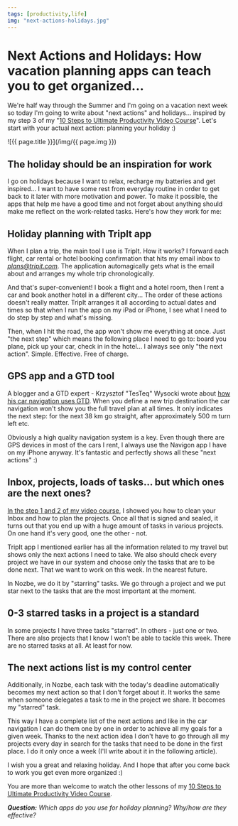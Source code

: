 ```yaml
---
tags: [productivity,life]
img: "next-actions-holidays.jpg"
---
```


# Next Actions and Holidays: How vacation planning apps can teach you to get organized...

We're half way through the Summer and I'm going on a vacation next week so today I'm going to write about "next actions" and holidays... inspired by my step 3 of my "[10 Steps to Ultimate Productivity Video Course][course]". Let's start with your actual next action: planning your holiday :)

<!--More-->

![{{ page.title }}](/img/{{ page.img }})

## The holiday should be an inspiration for work

I go on holidays because I want to relax, recharge my batteries and get inspired... I want to have some rest from everyday routine in order to get back to it later with more motivation and power. To make it possible, the apps that help me have a good time and not forget about anything should make me reflect on the work-related tasks. Here's how they work for me:



## Holiday planning with TripIt app

When I plan a trip, the main tool I use is TripIt. How it works? I forward each flight, car rental or hotel booking confirmation that hits my email inbox to *plans@tripit.com*. The application automagically gets what is the email about and arranges my whole trip chronologically. 

And that's super-convenient! I book a flight and a hotel room, then I rent a car and book another hotel in a different city... The order of these actions doesn't really matter. TripIt arranges it all according to actual dates and times so that when I run the app on my iPad or iPhone, I see what I need to do step by step and what's missing.

Then, when I hit the road, the app won't show me everything at once. Just "the next step" which means the following place I need to go to: board you plane, pick up your car, check in in the hotel... I always see only "the next action". Simple. Effective. Free of charge.

## GPS app and a GTD tool

A blogger and a GTD expert - Krzysztof "TesTeq" Wysocki wrote about [how his car navigation uses GTD][tes]. When you define a new trip destination the car navigation won't show you the full travel plan at all times. It only indicates the next step: for the next 38 km go straight, after approximately 500 m turn left etc.

Obviously a high quality navigation system is a key. Even though there are GPS devices in most of the cars I rent, I always use the Navigon app I have on my iPhone anyway. It's fantastic and perfectly shows all these "next actions" :)

## Inbox, projects, loads of tasks... but which ones are the next ones?

[In the step 1 and 2 of my video course][course], I showed you how to clean your Inbox and how to plan the projects. Once all that is signed and sealed, it turns out that you end up with a huge amount of tasks in various projects. On one hand it's very good, one the other - not.

TripIt app I mentioned earlier has all the information related to my travel but shows only the next actions I need to take. We also should check every project we have in our system and choose only the tasks that are to be done next. That we want to work on this week. In the nearest future. 

In Nozbe, we do it by "starring" tasks. We go through a project and we put star next to the tasks that are the most important at the moment. 

## 0-3 starred tasks in a project is a standard

In some projects I have three tasks "starred". In others - just one or two. There are also projects that I know I won't be able to tackle this week. There are no starred tasks at all. At least for now.

## The next actions list is my control center

Additionally, in Nozbe, each task with the today's deadline automatically becomes my next action so that I don't forget about it. It works the same when someone delegates a task to me in the project we share. It becomes my "starred" task.

This way I have a complete list of the next actions and like in the car navigation I can do them one by one in order to achieve all my goals for a given week. Thanks to the next action idea I don't have to go through all my projects every day in search for the tasks that need to be done in the first place. I do it only once a week (I'll write about it in the following article). 

I wish you a great and relaxing holiday. And I hope that after you come back to work you get even more organized :)

You are more than welcome to watch the other lessons of my [10 Steps to Ultimate Productivity Video Course][course].

***Question:*** *Which apps do you use for holiday planning? Why/how are they effective?*

[course]: http://nozbe.com/course/
[tes]: http://productivemag.com/13/my-car-navigation-uses-gtd

[iMagazine]: http://iMagazine.pl
[Dropbox]: http://db.tt/kD7Liux
[Evernote]: /how-i-use-evernote
[It's all about Passion!]: /passion
[Nozbe]: http://nozbe.com/
[s]: http://nozbe.com/signup
[#iPadOnly]: http://ipadonlybook.com/
[Productive! Magazine]: http://productivemag.com/
[Productive! Show]: /show
[Twitter]: http://twitter.com/MSliwinski



[n]: https://michael.gratis/nozbe